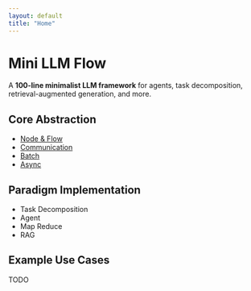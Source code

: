 ```yaml
---
layout: default
title: "Home"
---
```


# Mini LLM Flow

A **100-line minimalist LLM framework** for agents, task decomposition, retrieval-augmented generation, and more.  

## Core Abstraction

- [Node & Flow](./node_and_flow.md)
- [Communication](./communication.md)
- [Batch](./batch.md)
- [Async](./async.md)

## Paradigm Implementation

- Task Decomposition
- Agent
- Map Reduce
- RAG

## Example Use Cases

TODO
